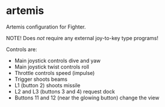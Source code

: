 # artemis
Artemis configuration for Fighter.

NOTE! Does *not* require any external joy-to-key type programs!

Controls are:
* Main joystick controls dive and yaw
* Main joystick twist controls roll
* Throttle controls speed (impulse)
* Trigger shoots beams
* L1 (button 2) shoots missile
* L2 and L3 (buttons 3 and 4) request dock
* Buttons 11 and 12 (near the glowing button) change the view
